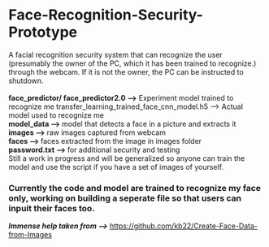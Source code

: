 # Face-Recognition-Security-Prototype
A facial recognition security system that can recognize the user (presumably the owner of the PC, which it has been trained to recognize.) through the webcam. If it is not the owner, the PC can be instructed to shutdown. <br>
<br><b>face_predictor/ face_predictor2.0 --></b> Experiment model trained to recognize me
transfer_learning_trained_face_cnn_model.h5 --> Actual model used to recognize me
<br><b>model_data --> </b>model that detects a face in a picture and extracts it
<br><b>images --> </b>raw images captured from webcam
<br><b>faces --> </b>faces extracted from the image in images folder
<br><b>password.txt --> </b>for additional security and testing
<br> Still a work in progress and will be generalized so anyone can train the model and use the script if you have a set of images of yourself.


<h3> Currently the code and model are trained to recognize my face only, working on building a seperate file so that users can inpuit their faces too.</h3>

<b><i>Immense help taken from --></i></b> https://github.com/kb22/Create-Face-Data-from-Images
